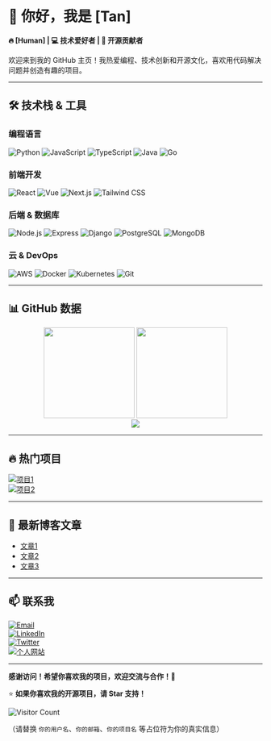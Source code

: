 # 🚀 **你好，我是 [Tan]**  

**🔥 [Human] | 💻 技术爱好者 | 🎯 开源贡献者**  

欢迎来到我的 GitHub 主页！我热爱编程、技术创新和开源文化，喜欢用代码解决问题并创造有趣的项目。  

---

## **🛠️ 技术栈 & 工具**  

### **编程语言**  
![Python](https://img.shields.io/badge/Python-3776AB?style=flat&logo=python&logoColor=white)
![JavaScript](https://img.shields.io/badge/JavaScript-F7DF1E?style=flat&logo=javascript&logoColor=black)
![TypeScript](https://img.shields.io/badge/TypeScript-3178C6?style=flat&logo=typescript&logoColor=white)
![Java](https://img.shields.io/badge/Java-007396?style=flat&logo=java&logoColor=white)
![Go](https://img.shields.io/badge/Go-00ADD8?style=flat&logo=go&logoColor=white)

### **前端开发**  
![React](https://img.shields.io/badge/React-61DAFB?style=flat&logo=react&logoColor=black)
![Vue](https://img.shields.io/badge/Vue-4FC08D?style=flat&logo=vue.js&logoColor=white)
![Next.js](https://img.shields.io/badge/Next.js-000000?style=flat&logo=next.js&logoColor=white)
![Tailwind CSS](https://img.shields.io/badge/Tailwind%20CSS-06B6D4?style=flat&logo=tailwind-css&logoColor=white)

### **后端 & 数据库**  
![Node.js](https://img.shields.io/badge/Node.js-339933?style=flat&logo=node.js&logoColor=white)
![Express](https://img.shields.io/badge/Express-000000?style=flat&logo=express&logoColor=white)
![Django](https://img.shields.io/badge/Django-092E20?style=flat&logo=django&logoColor=white)
![PostgreSQL](https://img.shields.io/badge/PostgreSQL-4169E1?style=flat&logo=postgresql&logoColor=white)
![MongoDB](https://img.shields.io/badge/MongoDB-47A248?style=flat&logo=mongodb&logoColor=white)

### **云 & DevOps**  
![AWS](https://img.shields.io/badge/AWS-232F3E?style=flat&logo=amazon-aws&logoColor=white)
![Docker](https://img.shields.io/badge/Docker-2496ED?style=flat&logo=docker&logoColor=white)
![Kubernetes](https://img.shields.io/badge/Kubernetes-326CE5?style=flat&logo=kubernetes&logoColor=white)
![Git](https://img.shields.io/badge/Git-F05032?style=flat&logo=git&logoColor=white)

---

## **📊 GitHub 数据**  

<div align="center">
  <img height="180em" src="https://github-readme-stats.vercel.app/api?username=你的用户名&show_icons=true&theme=radical&count_private=true" />
  <img height="180em" src="https://github-readme-stats.vercel.app/api/top-langs/?username=你的用户名&layout=compact&theme=radical" />
</div>

<div align="center">
  <img src="https://github-profile-trophy.vercel.app/?username=你的用户名&theme=onedark&column=7" />
</div>

---

## **🔥 热门项目**  

[![项目1](https://github-readme-stats.vercel.app/api/pin/?username=你的用户名&repo=项目1&theme=radical)](https://github.com/你的用户名/项目1)  
[![项目2](https://github-readme-stats.vercel.app/api/pin/?username=你的用户名&repo=项目2&theme=radical)](https://github.com/你的用户名/项目2)  

---

## **📝 最新博客文章**  

- [文章1](链接)  
- [文章2](链接)  
- [文章3](链接)  

---

## **📫 联系我**  

[![Email](https://img.shields.io/badge/Email-你的邮箱-D14836?style=flat&logo=gmail&logoColor=white)](mailto:你的邮箱)  
[![LinkedIn](https://img.shields.io/badge/LinkedIn-你的LinkedIn-0077B5?style=flat&logo=linkedin&logoColor=white)](https://linkedin.com/in/你的LinkedIn)  
[![Twitter](https://img.shields.io/badge/Twitter-你的Twitter-1DA1F2?style=flat&logo=twitter&logoColor=white)](https://twitter.com/你的Twitter)  
[![个人网站](https://img.shields.io/badge/Website-你的网站-FF7139?style=flat&logo=google-chrome&logoColor=white)](https://你的网站)  

---

**感谢访问！希望你喜欢我的项目，欢迎交流与合作！🚀**  

⭐️ **如果你喜欢我的开源项目，请 Star 支持！**  

![Visitor Count](https://visitor-badge.laobi.icu/badge?page_id=你的用户名.你的用户名)  

（请替换 `你的用户名`、`你的邮箱`、`你的项目名` 等占位符为你的真实信息）
